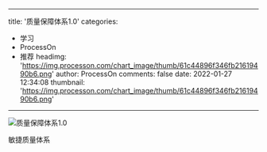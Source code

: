 
---
title: '质量保障体系1.0'
categories: 
 - 学习
 - ProcessOn
 - 推荐
headimg: 'https://img.processon.com/chart_image/thumb/61c44896f346fb21619490b6.png'
author: ProcessOn
comments: false
date: 2022-01-27 12:34:08
thumbnail: 'https://img.processon.com/chart_image/thumb/61c44896f346fb21619490b6.png'
---

<div>   
<img class="thumb" alt="质量保障体系1.0" src="https://img.processon.com/chart_image/thumb/61c44896f346fb21619490b6.png" referrerpolicy="no-referrer">
<p>敏捷质量体系</p>  
</div>
            